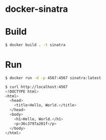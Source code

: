 docker-sinatra
=======

# Build

```bash
$ docker build . -t sinatra
```

# Run
```bash
$ docker run -d -p 4567:4567 sinatra:latest

$ curl http://localhost:4567
<!DOCTYPE html>
<html>
  <head>
    <title>Hello, World.</title>
  </head>
  <body>
    <h1>Hello, World.</h1>
    <p>36c3797a201f</p>
  </body>
</html>
```
